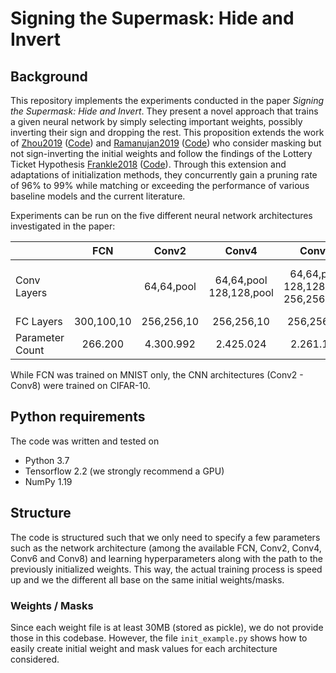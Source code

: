 # Signing the Supermask: Hide and Invert

## Background
This repository implements the experiments conducted in the paper *Signing the Supermask: Hide and Invert*.
They present a novel approach that trains a given neural network by simply selecting important weights, possibly inverting their sign and dropping the rest.
This proposition extends the work of [Zhou2019](https://arxiv.org/abs/1905.01067) ([Code](https://github.com/uber-research/deconstructing-lottery-tickets)) and [Ramanujan2019](https://arxiv.org/abs/1911.13299) ([Code](https://github.com/allenai/hidden-networks)) who consider masking but not sign-inverting the initial weights and follow the findings of the Lottery Ticket Hypothesis [Frankle2018](https://arxiv.org/abs/1803.03635) ([Code](https://github.com/google-research/lottery-ticket-hypothesis)).
Through this extension and adaptations of initialization methods, they concurrently gain a pruning rate of 96% to 99% while matching or exceeding the performance of various baseline models and the current literature.

Experiments can be run on the five different neural network architectures investigated in the paper: 

|             | FCN | Conv2 | Conv4 | Conv6 | Conv 8 |
|------------ | :-: | :---: | :---: | :---: | :---: |
| Conv <br/> Layers | | 64,64,pool | 64,64,pool <br/> 128,128,pool | 64,64,pool <br/> 128,128,pool <br/> 256,256,pool | 64,64,pool <br/> 128,128,pool <br/> 256,256,pool <br/> 512,512,pool |
| FC Layers | 300,100,10 | 256,256,10 | 256,256,10 | 256,256,10 | 256,256,10 |
| Parameter Count | 266.200 | 4.300.992 | 2.425.024 | 2.261.184 | 5.275.840 |

While FCN was trained on MNIST only, the CNN architectures (Conv2 - Conv8) were trained on CIFAR-10.

## Python requirements

The code was written and tested on

- Python 3.7
- Tensorflow 2.2 (we strongly recommend a GPU)
- NumPy 1.19


## Structure

The code is structured such that we only need to specify a few parameters such as the network architecture (among the available FCN, Conv2, Conv4, Conv6 and Conv8) and learning hyperparameters along with the path to the previously initialized weights. This way, the actual training process is speed up and we the different all base on the same initial weights/masks.

### Weights / Masks

Since each weight file is at least 30MB (stored as pickle), we do not provide those in this codebase. However, the file `init_example.py` shows how to easily create initial weight and mask values for each architecture considered.


